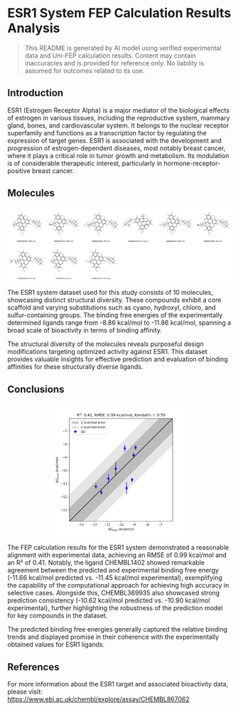 # ESR1 System FEP Calculation Results Analysis  

> This README is generated by AI model using verified experimental data and Uni-FEP calculation results. Content may contain inaccuracies and is provided for reference only. No liability is assumed for outcomes related to its use.  

## Introduction  

ESR1 (Estrogen Receptor Alpha) is a major mediator of the biological effects of estrogen in various tissues, including the reproductive system, mammary gland, bones, and cardiovascular system. It belongs to the nuclear receptor superfamily and functions as a transcription factor by regulating the expression of target genes. ESR1 is associated with the development and progression of estrogen-dependent diseases, most notably breast cancer, where it plays a critical role in tumor growth and metabolism. Its modulation is of considerable therapeutic interest, particularly in hormone-receptor-positive breast cancer.  

## Molecules  

![Molecular structures of representative compounds](mol_grid.png)  

The ESR1 system dataset used for this study consists of 10 molecules, showcasing distinct structural diversity. These compounds exhibit a core scaffold and varying substitutions such as cyano, hydroxyl, chloro, and sulfur-containing groups. The binding free energies of the experimentally determined ligands range from -8.86 kcal/mol to -11.86 kcal/mol, spanning a broad scale of bioactivity in terms of binding affinity.  

The structural diversity of the molecules reveals purposeful design modifications targeting optimized activity against ESR1. This dataset provides valuable insights for effective prediction and evaluation of binding affinities for these structurally diverse ligands.  

## Conclusions  

<p align="center"><img src="result_dG.png" width="300"></p>  

The FEP calculation results for the ESR1 system demonstrated a reasonable alignment with experimental data, achieving an RMSE of 0.99 kcal/mol and an R² of 0.41. Notably, the ligand CHEMBL1402 showed remarkable agreement between the predicted and experimental binding free energy (-11.66 kcal/mol predicted vs. -11.45 kcal/mol experimental), exemplifying the capability of the computational approach for achieving high accuracy in selective cases. Alongside this, CHEMBL369935 also showcased strong prediction consistency (-10.62 kcal/mol predicted vs. -10.90 kcal/mol experimental), further highlighting the robustness of the prediction model for key compounds in the dataset.  

The predicted binding free energies generally captured the relative binding trends and displayed promise in their coherence with the experimentally obtained values for ESR1 ligands.  

## References  

For more information about the ESR1 target and associated bioactivity data, please visit:  
https://www.ebi.ac.uk/chembl/explore/assay/CHEMBL867062  
